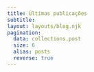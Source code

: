 ```yaml
---
title: Últimas publicações
subtitle:
layout: layouts/blog.njk
pagination:
  data: collections.post
  size: 6
  alias: posts
  reverse: true
---
```

